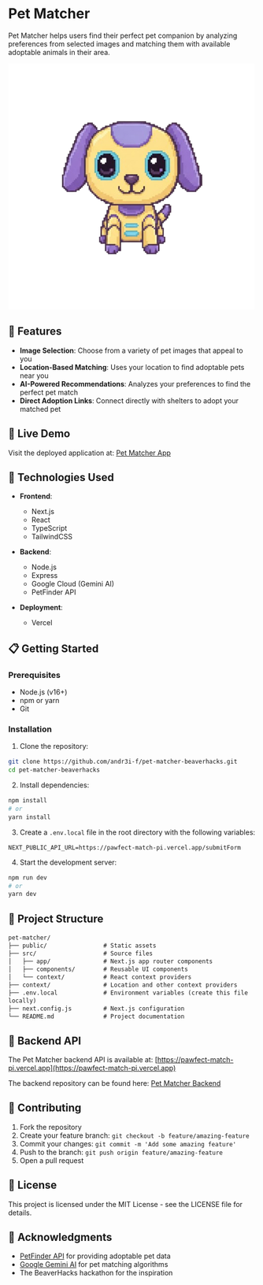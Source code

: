 # Pet Matcher

Pet Matcher helps users find their perfect pet companion by analyzing preferences from selected images and matching them with available adoptable animals in their area.

![Pet Matcher Logo](/public/images/dogImage.png)

## 🐾 Features

- **Image Selection**: Choose from a variety of pet images that appeal to you
- **Location-Based Matching**: Uses your location to find adoptable pets near you
- **AI-Powered Recommendations**: Analyzes your preferences to find the perfect pet match
- **Direct Adoption Links**: Connect directly with shelters to adopt your matched pet

## 🚀 Live Demo

Visit the deployed application at: [Pet Matcher App](https://pet-matcher-beaverhacks.vercel.app/)

## 🔧 Technologies Used

- **Frontend**:
  - Next.js
  - React
  - TypeScript
  - TailwindCSS

- **Backend**:
  - Node.js
  - Express
  - Google Cloud (Gemini AI)
  - PetFinder API

- **Deployment**:
  - Vercel

## 📋 Getting Started

### Prerequisites

- Node.js (v16+)
- npm or yarn
- Git

### Installation

1. Clone the repository:

```bash
git clone https://github.com/andr3i-f/pet-matcher-beaverhacks.git
cd pet-matcher-beaverhacks
```

2. Install dependencies:

```bash
npm install
# or
yarn install
```

3. Create a `.env.local` file in the root directory with the following variables:

```
NEXT_PUBLIC_API_URL=https://pawfect-match-pi.vercel.app/submitForm
```

4. Start the development server:

```bash
npm run dev
# or
yarn dev
```


## 📂 Project Structure

```
pet-matcher/
├── public/                # Static assets
├── src/                   # Source files
│   ├── app/               # Next.js app router components
│   ├── components/        # Reusable UI components
│   └── context/           # React context providers
├── context/               # Location and other context providers
├── .env.local             # Environment variables (create this file locally)
├── next.config.js         # Next.js configuration
└── README.md              # Project documentation
```

## 🔌 Backend API

The Pet Matcher backend API is available at: 
[https://pawfect-match-pi.vercel.app](https://pawfect-match-pi.vercel.app)

The backend repository can be found here: 
[Pet Matcher Backend](https://github.com/M005A/pet-matcher-backend)

## 🤝 Contributing

1. Fork the repository
2. Create your feature branch: `git checkout -b feature/amazing-feature`
3. Commit your changes: `git commit -m 'Add some amazing feature'`
4. Push to the branch: `git push origin feature/amazing-feature`
5. Open a pull request

## 📄 License

This project is licensed under the MIT License - see the LICENSE file for details.

## 👏 Acknowledgments

- [PetFinder API](https://www.petfinder.com/developers) for providing adoptable pet data
- [Google Gemini AI](https://deepmind.google/technologies/gemini) for pet matching algorithms
- The BeaverHacks hackathon for the inspiration
